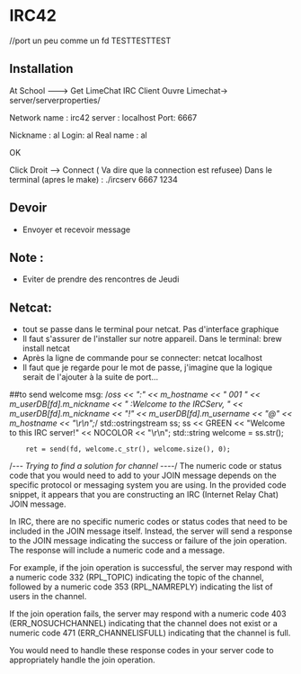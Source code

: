 # IRC42

//port un peu comme un fd
TESTTESTTEST

## Installation

At School ---> Get LimeChat IRC Client
Ouvre Limechat-> server/serverproperties/

Network name : irc42
server : localhost
Port: 6667

Nickname : al
Login: al
Real name : al

OK

Click Droit --> Connect ( Va dire que la connection est refusee)
Dans le terminal (apres le make) : ./ircserv 6667 1234

## Devoir

* Envoyer et recevoir message

## Note :

* Eviter de prendre des rencontres de Jeudi


## Netcat:
* tout se passe dans le terminal pour netcat. Pas d'interface graphique
* Il faut s'assurer de l'installer sur notre appareil. Dans le terminal: brew install netcat
* Après la ligne de commande pour se connecter: netcat localhost <port>
* Il faut que je regarde pour le mot de passe, j'imagine que la logique serait de l'ajouter à la suite de port...

##to send welcome msg:
/*oss << ":" << m_hostname << " 001 " << m_userDB[fd].m_nickname << " :Welcome to the IRCServ, " << m_userDB[fd].m_nickname << "!" << m_userDB[fd].m_username << "@" << m_hostname << "\r\n";*/
		std::ostringstream ss;
		ss << GREEN << "Welcome to this IRC server!" << NOCOLOR << "\r\n";
		std::string welcome = ss.str();

		ret = send(fd, welcome.c_str(), welcome.size(), 0);

/*--- Trying to find a solution for channel ----*/
The numeric code or status code that you would need to add to your JOIN message depends on the specific protocol or messaging system you are using. In the provided code snippet, it appears that you are constructing an IRC (Internet Relay Chat) JOIN message.

In IRC, there are no specific numeric codes or status codes that need to be included in the JOIN message itself. Instead, the server will send a response to the JOIN message indicating the success or failure of the join operation. The response will include a numeric code and a message.

For example, if the join operation is successful, the server may respond with a numeric code 332 (RPL_TOPIC) indicating the topic of the channel, followed by a numeric code 353 (RPL_NAMREPLY) indicating the list of users in the channel.

If the join operation fails, the server may respond with a numeric code 403 (ERR_NOSUCHCHANNEL) indicating that the channel does not exist or a numeric code 471 (ERR_CHANNELISFULL) indicating that the channel is full.

You would need to handle these response codes in your server code to appropriately handle the join operation.
